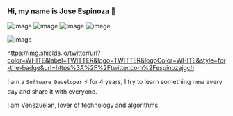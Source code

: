 ### Hi, my name is Jose Espinoza 👋

<p align="center">
 </p>
 
![image](https://img.shields.io/badge/GitHub-100000?style=for-the-badge&logo=github&logoColor=white&url=https://github.com/espinozajgx/)
![image](https://img.shields.io/badge/platzi-green?style=for-the-badge&logo=platzi&logoColor=white&url=https://platzi.com/p/ESPINOZAJGX/)
![image](https://img.shields.io/badge/LinkedIn-0077B5?style=for-the-badge&logo=linkedin&logoColor=white&url=https://www.linkedin.com/in/jose-espinoza-397a59138/)
![image](https://img.shields.io/badge/url?Twitter-1DA1F2?style=for-the-badge&logo=twitter&logoColor=white&url=https%3A%2F%2Ftwitter.com%2Fespinozajgch)

![image](https://img.shields.io/badge/Python-3776AB?style=for-the-badge&logo=python&logoColor=white)


https://img.shields.io/twitter/url?color=WHITE&label=TWITTER&logo=TWITTER&logoColor=WHITE&style=for-the-badge&url=https%3A%2F%2Ftwitter.com%2Fespinozajgch

I am a `Software Developer` ⚡ for 4 years, I try to learn something new every day and share it with everyone.
 
I am Venezuelan, lover of technology and algorithms.
<!--
**espinozajgx/espinozajgx** is a ✨ _special_ ✨ repository because its `README.md` (this file) appears on your GitHub profile.

Here are some ideas to get you started:

- 🔭 I’m currently working on ...
- 🌱 I’m currently learning ...
- 👯 I’m looking to collaborate on ...
- 🤔 I’m looking for help with ...
- 💬 Ask me about ...
- 📫 How to reach me: ...
- 😄 Pronouns: ...
- ⚡ Fun fact: ...
-->
